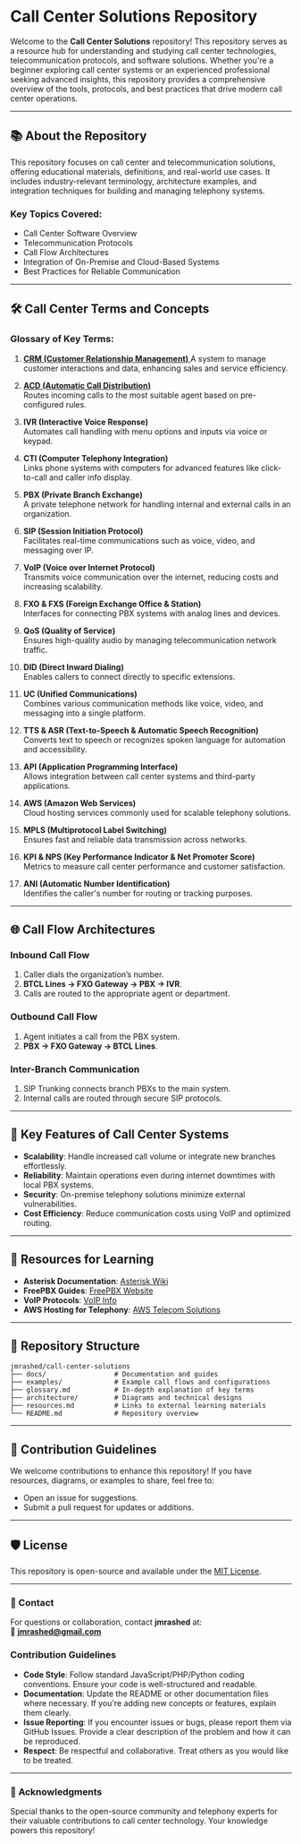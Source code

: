 
# Call Center Solutions Repository

Welcome to the **Call Center Solutions** repository! This repository serves as a resource hub for understanding and studying call center technologies, telecommunication protocols, and software solutions. Whether you're a beginner exploring call center systems or an experienced professional seeking advanced insights, this repository provides a comprehensive overview of the tools, protocols, and best practices that drive modern call center operations.

---

## 📚 **About the Repository**

This repository focuses on call center and telecommunication solutions, offering educational materials, definitions, and real-world use cases. It includes industry-relevant terminology, architecture examples, and integration techniques for building and managing telephony systems.

### Key Topics Covered:
- Call Center Software Overview
- Telecommunication Protocols
- Call Flow Architectures
- Integration of On-Premise and Cloud-Based Systems
- Best Practices for Reliable Communication

---

## 🛠️ **Call Center Terms and Concepts**

### Glossary of Key Terms:
1. [**CRM (Customer Relationship Management)** ](./docs/CRM-Customer-Relationship-Management.md) 
   A system to manage customer interactions and data, enhancing sales and service efficiency.

2. [**ACD (Automatic Call Distribution)**](./docs/acd-automatic-call-distribution.md)  
   Routes incoming calls to the most suitable agent based on pre-configured rules.

3. **IVR (Interactive Voice Response)**  
   Automates call handling with menu options and inputs via voice or keypad.

4. **CTI (Computer Telephony Integration)**  
   Links phone systems with computers for advanced features like click-to-call and caller info display.

5. **PBX (Private Branch Exchange)**  
   A private telephone network for handling internal and external calls in an organization.

6. **SIP (Session Initiation Protocol)**  
   Facilitates real-time communications such as voice, video, and messaging over IP.

7. **VoIP (Voice over Internet Protocol)**  
   Transmits voice communication over the internet, reducing costs and increasing scalability.

8. **FXO & FXS (Foreign Exchange Office & Station)**  
   Interfaces for connecting PBX systems with analog lines and devices.

9. **QoS (Quality of Service)**  
   Ensures high-quality audio by managing telecommunication network traffic.

10. **DID (Direct Inward Dialing)**  
    Enables callers to connect directly to specific extensions.

11. **UC (Unified Communications)**  
    Combines various communication methods like voice, video, and messaging into a single platform.

12. **TTS & ASR (Text-to-Speech & Automatic Speech Recognition)**  
    Converts text to speech or recognizes spoken language for automation and accessibility.

13. **API (Application Programming Interface)**  
    Allows integration between call center systems and third-party applications.

14. **AWS (Amazon Web Services)**  
    Cloud hosting services commonly used for scalable telephony solutions.

15. **MPLS (Multiprotocol Label Switching)**  
    Ensures fast and reliable data transmission across networks.

16. **KPI & NPS (Key Performance Indicator & Net Promoter Score)**  
    Metrics to measure call center performance and customer satisfaction.

17. **ANI (Automatic Number Identification)**  
    Identifies the caller's number for routing or tracking purposes.

---

## 🌐 **Call Flow Architectures**

### Inbound Call Flow
1. Caller dials the organization’s number.
2. **BTCL Lines → FXO Gateway → PBX → IVR**.
3. Calls are routed to the appropriate agent or department.

### Outbound Call Flow
1. Agent initiates a call from the PBX system.
2. **PBX → FXO Gateway → BTCL Lines**.

### Inter-Branch Communication
1. SIP Trunking connects branch PBXs to the main system.
2. Internal calls are routed through secure SIP protocols.

---

## 🚀 **Key Features of Call Center Systems**
- **Scalability**: Handle increased call volume or integrate new branches effortlessly.
- **Reliability**: Maintain operations even during internet downtimes with local PBX systems.
- **Security**: On-premise telephony solutions minimize external vulnerabilities.
- **Cost Efficiency**: Reduce communication costs using VoIP and optimized routing.

---

## 📘 **Resources for Learning**
- **Asterisk Documentation**: [Asterisk Wiki](https://wiki.asterisk.org)
- **FreePBX Guides**: [FreePBX Website](https://www.freepbx.org)
- **VoIP Protocols**: [VoIP Info](https://www.voip-info.org)
- **AWS Hosting for Telephony**: [AWS Telecom Solutions](https://aws.amazon.com/telecom/)

---

## 📂 **Repository Structure**
```
jmrashed/call-center-solutions
├── docs/                 # Documentation and guides
├── examples/             # Example call flows and configurations
├── glossary.md           # In-depth explanation of key terms
├── architecture/         # Diagrams and technical designs
├── resources.md          # Links to external learning materials
└── README.md             # Repository overview
```

---

## 💬 **Contribution Guidelines**

We welcome contributions to enhance this repository! If you have resources, diagrams, or examples to share, feel free to:
- Open an issue for suggestions.
- Submit a pull request for updates or additions.

---

## 🛡️ **License**
This repository is open-source and available under the [MIT License](LICENSE).

---

### 📧 Contact
For questions or collaboration, contact **jmrashed** at:  
📩 **jmrashed@gmail.com**


### Contribution Guidelines

- **Code Style**: Follow standard JavaScript/PHP/Python coding conventions. Ensure your code is well-structured and readable.
- **Documentation**: Update the README or other documentation files where necessary. If you're adding new concepts or features, explain them clearly.
- **Issue Reporting**: If you encounter issues or bugs, please report them via GitHub Issues. Provide a clear description of the problem and how it can be reproduced.
- **Respect**: Be respectful and collaborative. Treat others as you would like to be treated.

---

### 🌟 **Acknowledgments**
Special thanks to the open-source community and telephony experts for their valuable contributions to call center technology. Your knowledge powers this repository!

